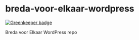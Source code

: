 # breda-voor-elkaar-wordpress

[![Greenkeeper badge](https://badges.greenkeeper.io/BytecodeBV/MooiWerk-theme.svg)](https://greenkeeper.io/)

Breda voor Elkaar WordPress repo
